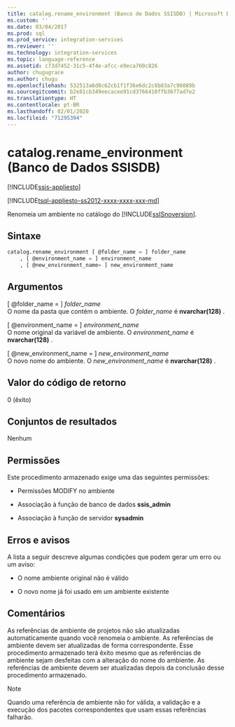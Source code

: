```yaml
---
title: catalog.rename_environment (Banco de Dados SSISDB) | Microsoft Docs
ms.custom: ''
ms.date: 03/04/2017
ms.prod: sql
ms.prod_service: integration-services
ms.reviewer: ''
ms.technology: integration-services
ms.topic: language-reference
ms.assetid: c73d7452-31c5-4f4e-afcc-e9eca760c826
author: chugugrace
ms.author: chugu
ms.openlocfilehash: 532513a6d8c62cb1f1f36e6dc2c8b83a7c96089b
ms.sourcegitcommit: b2e81cb349eecacee91cd3766410ffb3677ad7e2
ms.translationtype: HT
ms.contentlocale: pt-BR
ms.lasthandoff: 02/01/2020
ms.locfileid: "71295394"
---
```

# <a name="catalogrename_environment-ssisdb-database"></a>catalog.rename_environment (Banco de Dados SSISDB)

[!INCLUDE[ssis-appliesto](../../includes/ssis-appliesto-ssvrpluslinux-asdb-asdw-xxx.md)]


[!INCLUDE[tsql-appliesto-ss2012-xxxx-xxxx-xxx-md](../../includes/tsql-appliesto-ss2012-xxxx-xxxx-xxx-md.md)]

  Renomeia um ambiente no catálogo do [!INCLUDE[ssISnoversion](../../includes/ssisnoversion-md.md)].  
  
## <a name="syntax"></a>Sintaxe  
  
```sql  
catalog.rename_environment [ @folder_name = ] folder_name  
    , [ @environment_name = ] environment_name  
    , [ @new_environment_name= ] new_environment_name  
```  
  
## <a name="arguments"></a>Argumentos  
 [ @folder_name = ] *folder_name*  
 O nome da pasta que contém o ambiente. O *folder_name* é **nvarchar(128)** .  
  
 [ @environment_name = ] *environment_name*  
 O nome original da variável de ambiente. O *environment_name* é **nvarchar(128)** .  
  
 [ @new_environment_name = ] *new_environment_name*  
 O novo nome do ambiente. O *new_environment_name* é **nvarchar(128)** .  
  
## <a name="return-code-value"></a>Valor do código de retorno  
 0 (êxito)  
  
## <a name="result-sets"></a>Conjuntos de resultados  
 Nenhum  
  
## <a name="permissions"></a>Permissões  
 Este procedimento armazenado exige uma das seguintes permissões:  
  
-   Permissões MODIFY no ambiente  
  
-   Associação à função de banco de dados **ssis_admin**  
  
-   Associação à função de servidor **sysadmin**  
  
## <a name="errors-and-warnings"></a>Erros e avisos  
 A lista a seguir descreve algumas condições que podem gerar um erro ou um aviso:  
  
-   O nome ambiente original não é válido  
  
-   O novo nome já foi usado em um ambiente existente  
  
## <a name="remarks"></a>Comentários  
 As referências de ambiente de projetos não são atualizadas automaticamente quando você renomeia o ambiente. As referências de ambiente devem ser atualizadas de forma correspondente. Esse procedimento armazenado terá êxito mesmo que as referências de ambiente sejam desfeitas com a alteração do nome do ambiente. As referências de ambiente devem ser atualizadas depois da conclusão desse procedimento armazenado.  
  
> [!NOTE]  
>  Quando uma referência de ambiente não for válida, a validação e a execução dos pacotes correspondentes que usam essas referências falharão.  
  
  
